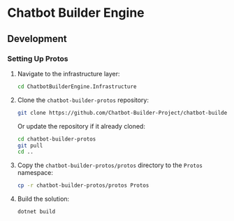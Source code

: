 ﻿# Chatbot Builder Engine

## Development

### Setting Up Protos

1. Navigate to the infrastructure layer:
    ```bash
    cd ChatbotBuilderEngine.Infrastructure
    ```

2. Clone the `chatbot-builder-protos` repository:
   ```bash
   git clone https://github.com/Chatbot-Builder-Project/chatbot-builder-protos.git
   ```
   Or update the repository if it already cloned:
   ```bash
   cd chatbot-builder-protos
   git pull
   cd ..
   ```

3. Copy the `chatbot-builder-protos/protos` directory to the `Protos` namespace:
   ```bash
   cp -r chatbot-builder-protos/protos Protos
   ```
   
4. Build the solution:
   ```bash
   dotnet build
   ```